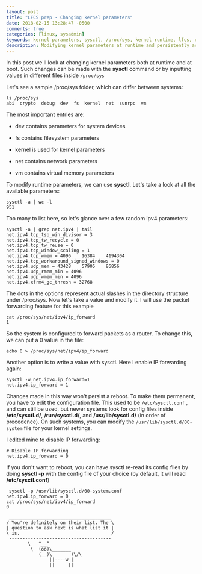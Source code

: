 ```yaml
---
layout: post
title: "LFCS prep - Changing kernel parameters"
date: 2018-02-15 13:28:47 -0500
comments: true
categories: [linux, sysadmin]
keywords: kernel parameters, sysctl, /proc/sys, kernel runtime, lfcs, rhcsa, lfcsa
description: Modifying kernel parameters at runtime and persistently across boots
---
```


In this post we'll look at changing kernel parameters both at runtime and at boot. Such changes can be made with the **sysctl** command or by inputting values in different files inside <code>/proc/sys</code>

<!-- more -->

Let's see a sample /proc/sys folder, which can differ between systems:

``` 
ls /proc/sys
abi  crypto  debug  dev  fs  kernel  net  sunrpc  vm
```

The most important entries are:

* dev contains parameters for system devices

* fs contains filesystem parameters

* kernel is used for kernel parameters

* net contains network parameters

* vm contains virtual memory parameters

To modify runtime parameters, we can use **sysctl**. Let's take a look at all the available parameters:

``` 
sysctl -a | wc -l
951
```

Too many to list here, so let's glance over a few random ipv4 parameters:

``` 
sysctl -a | grep net.ipv4 | tail
net.ipv4.tcp_tso_win_divisor = 3
net.ipv4.tcp_tw_recycle = 0
net.ipv4.tcp_tw_reuse = 0
net.ipv4.tcp_window_scaling = 1
net.ipv4.tcp_wmem = 4096    16384    4194304
net.ipv4.tcp_workaround_signed_windows = 0
net.ipv4.udp_mem = 43428    57905    86856
net.ipv4.udp_rmem_min = 4096
net.ipv4.udp_wmem_min = 4096
net.ipv4.xfrm4_gc_thresh = 32768
```

The dots in the options represent actual slashes in the directory structure under /proc/sys. Now let's take a value and modify it. I will use the packet forwarding feature for this example

``` 
cat /proc/sys/net/ipv4/ip_forward
1
```

So the system is configured to forward packets as a router. To change this, we can put a 0 value in the file:

``` 
echo 0 > /proc/sys/net/ipv4/ip_forward
```

Another option is to write a value with sysctl. Here I enable IP forwarding again:

``` 
sysctl -w net.ipv4.ip_forward=1
net.ipv4.ip_forward = 1
``` 

Changes made in this way won't persist a reboot. To make them permanent, you have to edit the configuration file.
This used to be <code>/etc/sysctl.conf</code> , and can still be used, but newer systems look for config files inside **/etc/sysctl.d/**, **/run/sysctl.d/**, and **/usr/lib/sysctl.d/** (in order of precedence). On such systems, you can modify the <code>/usr/lib/sysctl.d/00-system</code> file for your kernel settings.

I edited mine to disable IP forwarding:

``` 
# Disable IP forwarding
net.ipv4.ip_forward = 0
```

If you don't want to reboot, you can have sysctl re-read its config files by doing **sysctl -p** with the config file of your choice (by default, it will read **/etc/sysctl.conf**)

``` 
 sysctl -p /usr/lib/sysctl.d/00-system.conf 
net.ipv4.ip_forward = 0
cat /proc/sys/net/ipv4/ip_forward
0
```

``` 
 ______________________________________
/ You're definitely on their list. The \
| question to ask next is what list it |
\ is.                                  /
 --------------------------------------
        \   ^__^
         \  (oo)\_______
            (__)\       )\/\
                ||----w |
                ||     ||
```
